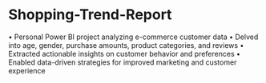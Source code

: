 # Shopping-Trend-Report
• Personal Power BI project analyzing e-commerce customer data
• Delved into age, gender, purchase amounts, product categories, and reviews
• Extracted actionable insights on customer behavior and preferences
• Enabled data-driven strategies for improved marketing and customer experience
